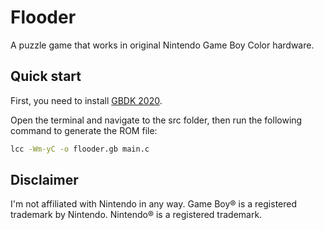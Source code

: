 # Flooder
A puzzle game that works in original Nintendo Game Boy Color hardware.

## Quick start

First, you need to install [GBDK 2020](https://github.com/gbdk-2020/gbdk-2020/releases).

Open the terminal and navigate to the src folder, then run the following command to generate the ROM file:
```sh
lcc -Wm-yC -o flooder.gb main.c
```

## Disclaimer
I'm not affiliated with Nintendo in any way.
Game Boy® is a registered trademark by Nintendo. Nintendo® is a registered trademark.
